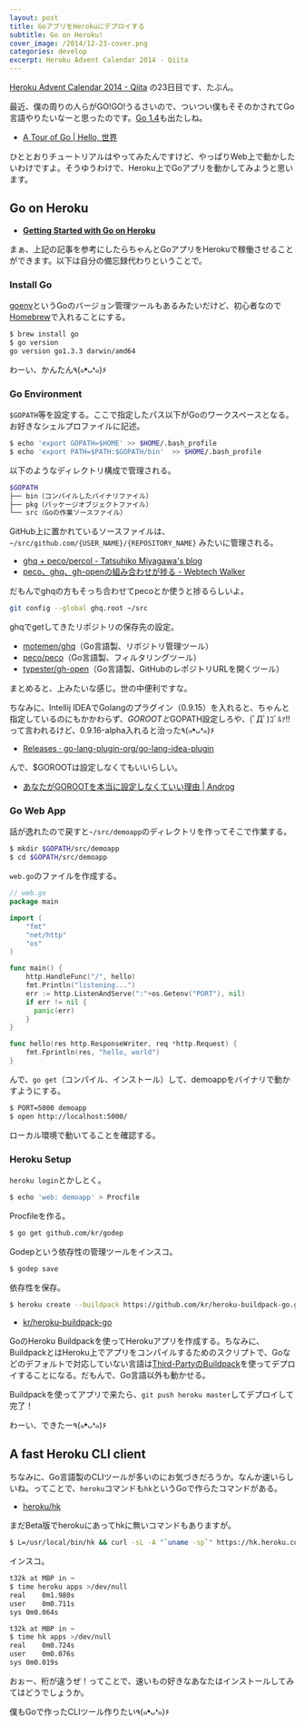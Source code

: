 ```yaml
---
layout: post
title: GoアプリをHerokuにデプロイする
subtitle: Go on Heroku!
cover_image: /2014/12-23-cover.png
categories: develop
excerpt: Heroku Advent Calendar 2014 - Qiita
---
```


[Heroku Advent Calendar 2014 - Qiita](http://qiita.com/advent-calendar/2014/heroku) の23日目です、たぶん。

最近、僕の周りの人らがGO!GO!うるさいので、ついつい僕もそそのかされてGo言語やりたいなーと思ったのです。[Go 1.4](https://golang.org/doc/go1.4)も出たしね。

+ [A Tour of Go | Hello, 世界](http://go-tour-jp.appspot.com/#1)

ひととおりチュートリアルはやってみたんですけど、やっぱりWeb上で動かしたいわけですよ。そうゆうわけで、Heroku上でGoアプリを動かしてみようと思います。

## Go on Heroku

+ __[Getting Started with Go on Heroku](https://mmcgrana.github.io/2012/09/getting-started-with-go-on-heroku.html)__

まぁ、上記の記事を参考にしたらちゃんとGoアプリをHerokuで稼働させることができます。以下は自分の備忘録代わりということで。

### Install Go

[goenv](https://bitbucket.org/ymotongpoo/goenv)というGoのバージョン管理ツールもあるみたいだけど、初心者なので[Homebrew](http://brew.sh/)で入れることにする。

```sh
$ brew install go
$ go version
go version go1.3.3 darwin/amd64
```

わーい、かんたん٩(๑❛ᴗ❛๑)۶

### Go Environment

`$GOPATH`等を設定する。ここで指定したパス以下がGoのワークスペースとなる。お好きなシェルプロファイルに記述。

```sh
$ echo 'export GOPATH=$HOME' >> $HOME/.bash_profile
$ echo 'export PATH=$PATH:$GOPATH/bin'  >> $HOME/.bash_profile
```

以下のようなディレクトリ構成で管理される。

```sh
$GOPATH
├── bin（コンパイルしたバイナリファイル）
├── pkg（パッケージオブジェクトファイル）
└── src（Goの作業ソースファイル）
```

GitHub上に置かれているソースファイルは、 `~/src/github.com/{USER_NAME}/{REPOSITORY_NAME}` みたいに管理される。

+ [ghq + peco/percol - Tatsuhiko Miyagawa's blog](http://weblog.bulknews.net/post/89635306479/ghq-peco-percol)
+ [peco、ghq、gh-openの組み合わせが捗る - Webtech Walker](http://webtech-walker.com/archive/2014/06/peco-ghq-gh-open.html)

だもんでghqの方もそっち合わせてpecoとか使うと捗るらしいよ。

```sh
git config --global ghq.root ~/src
```

ghqでgetしてきたリポジトリの保存先の設定。

+ [motemen/ghq](https://github.com/motemen/ghq)（Go言語製、リポジトリ管理ツール）
+ [peco/peco](https://github.com/peco/peco)（Go言語製、フィルタリングツール）
+ [typester/gh-open](https://github.com/typester/gh-open)（Go言語製、GitHubのレポジトリURLを開くツール）

まとめると、上みたいな感じ。世の中便利ですな。

ちなみに、Intellij IDEAでGolangのプラグイン（0.9.15）を入れると、ちゃんと指定しているのにもかかわらず、$GOROOTと$GOPATH設定しろや、(ﾟДﾟ)ｺﾞﾙｧ!!って言われるけど、0.9.16-alpha入れると治った٩(๑❛ᴗ❛๑)۶

+ [Releases · go-lang-plugin-org/go-lang-idea-plugin](https://github.com/go-lang-plugin-org/go-lang-idea-plugin/releases)

んで、$GOROOTは設定しなくてもいいらしい。

+ [あなたがGOROOTを本当に設定しなくていい理由 | Androg](http://kwmt27.net/index.php/2013/06/14/you-dont-need-to-set-goroot-really/)

### Go Web App

話が逸れたので戻すと`~/src/demoapp`のディレクトリを作ってそこで作業する。

```sh
$ mkdir $GOPATH/src/demoapp
$ cd $GOPATH/src/demoapp
```

`web.go`のファイルを作成する。

```go
// web.go
package main

import (
    "fmt"
    "net/http"
    "os"
)

func main() {
    http.HandleFunc("/", hello)
    fmt.Println("listening...")
    err := http.ListenAndServe(":"+os.Getenv("PORT"), nil)
    if err != nil {
      panic(err)
    }
}

func hello(res http.ResponseWriter, req *http.Request) {
    fmt.Fprintln(res, "hello, world")
}
```

んで、`go get`（コンパイル、インストール）して、demoappをバイナリで動かすようにする。


```sh
$ PORT=5000 demoapp
$ open http://localhost:5000/
```

ローカル環境で動いてることを確認する。

### Heroku Setup

`heroku login`とかしとく。

```sh
$ echo 'web: demoapp' > Procfile
```
Procfileを作る。

```sh
$ go get github.com/kr/godep
```

Godepという依存性の管理ツールをインスコ。


```sh
$ godep save
```

依存性を保存。


```sh
$ heroku create --buildpack https://github.com/kr/heroku-buildpack-go.git
```

+ [kr/heroku-buildpack-go](https://github.com/kr/heroku-buildpack-go)

GoのHeroku Buildpackを使ってHerokuアプリを作成する。ちなみに、BuildpackとはHeroku上でアプリをコンパイルするためのスクリプトで、Goなどのデフォルトで対応していない言語は[Third-PartyのBuildpack](https://devcenter.heroku.com/articles/third-party-buildpacks)を使ってデプロイすることになる。だもんで、Go言語以外も動かせる。

Buildpackを使ってアプリで来たら、`git push heroku master`してデプロイして完了！

わーい、できたー٩(๑❛ᴗ❛๑)۶

## A fast Heroku CLI client

ちなみに、Go言語製のCLIツールが多いのにお気づきだろうか。なんか速いらしいね。ってことで、`heroku`コマンドも`hk`というGoで作らたコマンドがある。

+ [heroku/hk](https://github.com/heroku/hk)

まだBeta版でherokuにあってhkに無いコマンドもありますが。

```sh
$ L=/usr/local/bin/hk && curl -sL -A "`uname -sp`" https://hk.heroku.com/hk.gz | zcat >$L && chmod +x $L
```

インスコ。

```sh
t32k at MBP in ~
$ time heroku apps >/dev/null
real	0m1.980s
user	0m0.711s
sys	0m0.064s

t32k at MBP in ~
$ time hk apps >/dev/null
real	0m0.724s
user	0m0.076s
sys	0m0.019s
```

おぉー、桁が違うぜ！ってことで、速いもの好きなあなたはインストールしてみてはどうでしょうか。

僕もGoで作ったCLIツール作りたい٩(๑❛ᴗ❛๑)۶
